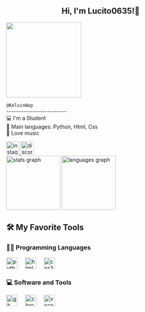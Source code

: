 <h2 align="center">Hi, I'm Lucito0635!👋</h2>

<div align="left">
  <img height="200" src="https://i.pinimg.com/originals/3c/01/50/3c0150ba740005b5f2265ad6db4832c7.gif">
  <p align="left">
    <code>@KelvinNep</code><br>
    -------------------------<br>
    💻 I'm a Student<br>
    🌟 Main languages: Python, Html, Css<br>
    🎵 Love music<br>
  </p>
</div>

<div align="left">
  <a href="https://www.instagram.com/svntnn17_/" target="_blank">
    <img src="https://img.shields.io/static/v1?message=Instagram&logo=instagram&label=&color=E4405F&logoColor=white&labelColor=&style=for-the-badge" height="35" alt="instagram logo">
  </a>
  <a href="https://discordapp.com/users/Nivxek#3865" target="_blank">
    <img src="https://img.shields.io/static/v1?message=Discord&logo=discord&label=&color=7289DA&logoColor=white&labelColor=&style=for-the-badge" height="35" alt="discord logo">
  </a>
</div>

<div align="left">
  <img src="https://github-readme-stats.vercel.app/api?username=KelvinNep&hide_title=false&hide_rank=false&show_icons=true&include_all_commits=true&count_private=true&disable_animations=false&theme=nord&locale=en&hide_border=false" height="144" alt="stats graph">
  <img src="https://github-readme-stats.vercel.app/api/top-langs?username=KelvinNep&locale=en&hide_title=false&layout=compact&card_width=320&langs_count=5&theme=nord&hide_border=false" height="144" alt="languages graph">
</div>


<h2 align="left">🛠️ My Favorite Tools</h2>

<h3 align="left">👨‍💻 Programming Languages</h3>

<div align="left">
  <img src="https://cdn.jsdelivr.net/gh/devicons/devicon/icons/python/python-original.svg" height="30" alt="python logo">
  <img width="12">
  <img src="https://cdn.jsdelivr.net/gh/devicons/devicon/icons/html5/html5-original.svg" height="30" alt="html5 logo">
  <img width="12">
  <img src="https://cdn.jsdelivr.net/gh/devicons/devicon/icons/css3/css3-original.svg" height="30" alt="css3 logo">
</div>

<h3 align="left">💻 Software and Tools</h3>

<div align="left">
  <img src="https://cdn.jsdelivr.net/gh/devicons/devicon/icons/git/git-original.svg" height="30" alt="git logo">
  <img width="12">
  <img src="https://cdn.jsdelivr.net/gh/devicons/devicon/icons/chrome/chrome-original.svg" height="30" alt="chrome logo">
  <img width="12">
  <img src="https://cdn.jsdelivr.net/gh/devicons/devicon/icons/vscode/vscode-original.svg" height="30" alt="vscode logo">
</div>
